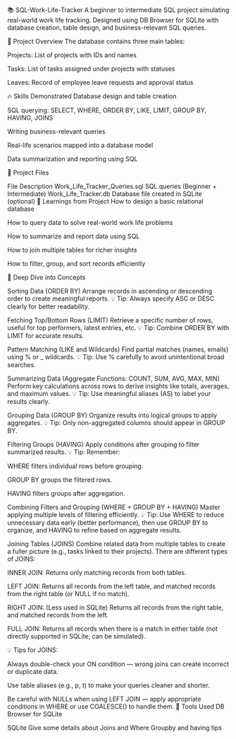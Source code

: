 📚 SQL-Work-Life-Tracker
A beginner to intermediate SQL project simulating real-world work life tracking.
Designed using DB Browser for SQLite with database creation, table design, and business-relevant SQL queries.

🎯 Project Overview
The database contains three main tables:

Projects: List of projects with IDs and names

Tasks: List of tasks assigned under projects with statuses

Leaves: Record of employee leave requests and approval status

🔥 Skills Demonstrated
Database design and table creation

SQL querying: SELECT, WHERE, ORDER BY, LIKE, LIMIT, GROUP BY, HAVING, JOINS

Writing business-relevant queries

Real-life scenarios mapped into a database model

Data summarization and reporting using SQL

🚀 Project Files

File	Description
Work_Life_Tracker_Queries.sql	SQL queries (Beginner + Intermediate)
Work_Life_Tracker.db	Database file created in SQLite (optional)
🧠 Learnings from Project
How to design a basic relational database

How to query data to solve real-world work life problems

How to summarize and report data using SQL

How to join multiple tables for richer insights

How to filter, group, and sort records efficiently

📘 Deep Dive into Concepts

Sorting Data (ORDER BY)
Arrange records in ascending or descending order to create meaningful reports.
💡 Tip: Always specify ASC or DESC clearly for better readability.

Fetching Top/Bottom Rows (LIMIT)
Retrieve a specific number of rows, useful for top performers, latest entries, etc.
💡 Tip: Combine ORDER BY with LIMIT for accurate results.

Pattern Matching (LIKE and Wildcards)
Find partial matches (names, emails) using % or _ wildcards.
💡 Tip: Use % carefully to avoid unintentional broad searches.

Summarizing Data (Aggregate Functions: COUNT, SUM, AVG, MAX, MIN)
Perform key calculations across rows to derive insights like totals, averages, and maximum values.
💡 Tip: Use meaningful aliases (AS) to label your results clearly.

Grouping Data (GROUP BY)
Organize results into logical groups to apply aggregates.
💡 Tip: Only non-aggregated columns should appear in GROUP BY.

Filtering Groups (HAVING)
Apply conditions after grouping to filter summarized results.
💡 Tip: Remember:

WHERE filters individual rows before grouping.

GROUP BY groups the filtered rows.

HAVING filters groups after aggregation.

Combining Filters and Grouping (WHERE + GROUP BY + HAVING)
Master applying multiple levels of filtering efficiently.
💡 Tip: Use WHERE to reduce unnecessary data early (better performance), then use GROUP BY to organize, and HAVING to refine based on aggregate results.

Joining Tables (JOINS)
Combine related data from multiple tables to create a fuller picture (e.g., tasks linked to their projects).
There are different types of JOINS:

INNER JOIN: Returns only matching records from both tables.

LEFT JOIN: Returns all records from the left table, and matched records from the right table (or NULL if no match).

RIGHT JOIN: (Less used in SQLite) Returns all records from the right table, and matched records from the left.

FULL JOIN: Returns all records when there is a match in either table (not directly supported in SQLite; can be simulated).

💡 Tips for JOINS:

Always double-check your ON condition — wrong joins can create incorrect or duplicate data.

Use table aliases (e.g., p, t) to make your queries cleaner and shorter.

Be careful with NULLs when using LEFT JOIN — apply appropriate conditions in WHERE or use COALESCE() to handle them.
📍 Tools Used
DB Browser for SQLite

SQLite
Give some details about Joins and Where Groupby and having tips 
